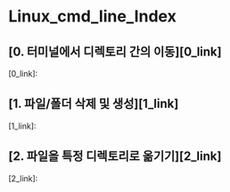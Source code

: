 # Linux_cmd_line_Index   
   
## [0. 터미널에서 디렉토리 간의 이동][0_link]
[0_link]:
    
## [1. 파일/폴더 삭제 및 생성][1_link]
[1_link]:

## [2. 파일을 특정 디렉토리로 옮기기][2_link]
[2_link]: